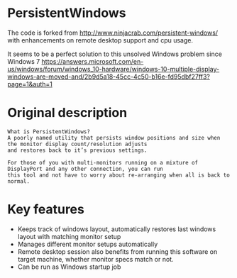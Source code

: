 # PersistentWindows
The code is forked from http://www.ninjacrab.com/persistent-windows/ with enhancements on remote desktop support and cpu usage.

It seems to be a perfect solution to this unsolved Windows problem since Windows 7
https://answers.microsoft.com/en-us/windows/forum/windows_10-hardware/windows-10-multiple-display-windows-are-moved-and/2b9d5a18-45cc-4c50-b16e-fd95dbf27ff3?page=1&auth=1


# Original description
```
What is PersistentWindows?
A poorly named utility that persists window positions and size when the monitor display count/resolution adjusts 
and restores back to it’s previous settings.

For those of you with multi-monitors running on a mixture of DisplayPort and any other connection, you can run 
this tool and not have to worry about re-arranging when all is back to normal.

```
# Key features 
- Keeps track of windows layout, automatically restores last windows layout with matching monitor setup
- Manages different monitor setups automatically
- Remote desktop session also benefits from running this software on target machine, whether monitor specs match or not.
- Can be run as Windows startup job

